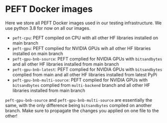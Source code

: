 # PEFT Docker images

Here we store all PEFT Docker images used in our testing infrastructure. We use python 3.8 for now on all our images.

- `peft-cpu`: PEFT compiled on CPU with all other HF libraries installed on main branch
- `peft-gpu`: PEFT complied for NVIDIA GPUs wih all other HF libraries installed on main branch
- `peft-gpu-bnb-source`: PEFT complied for NVIDIA GPUs with `bitsandbytes` and all other HF libraries installed from main branch
- `peft-gpu-bnb-latest`: PEFT complied for NVIDIA GPUs with `bitsandbytes` complied from main and all other HF libraries installed from latest PyPi
- `peft-gpu-bnb-multi-source`: PEFT complied for NVIDIA GPUs with `bitsandbytes` complied from `multi-backend` branch and all other HF libraries installed from main branch

`peft-gpu-bnb-source` and `peft-gpu-bnb-multi-source` are essentially the same, with the only difference being `bitsandbytes` compiled on another branch. Make sure to propagate the changes you applied on one file to the other!
